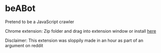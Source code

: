 # beABot
Pretend to be a JavaScript crawler

Chrome extension: Zip folder and drag into extension window or install [here](https://chrome.google.com/webstore/detail/beabot/obheiedhodboffaomefkclbnhmngjioa)

Disclaimer: This extension was sloppily made in an hour as part of an argument on reddit
